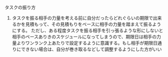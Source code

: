 タスクの振り方

1. タスクを振る相手の力量を考える前に自分だったらどれぐらいの期限で出来るかを見積もって、その見積もりをベースに相手の力量を踏まえて振るようにする。
ただし、ある程度タスクを振る相手を引っ張るような形にしないと相手のペースありきのスケジュールになってしまうので、期限日は相手の力量よりワンランク上あたりで設定するように意識する。もし相手が期限日通りにできない場合は、自分が巻き取るなどして調整するようにした方がいい
